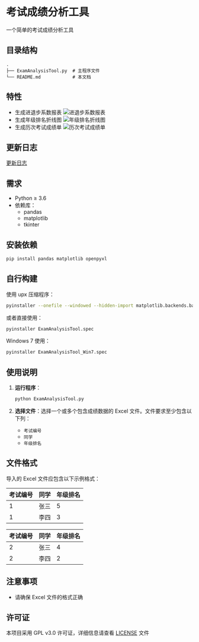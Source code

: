 # 考试成绩分析工具

一个简单的考试成绩分析工具

## 目录结构

```
.
├── ExamAnalysisTool.py  # 主程序文件
└── README.md            # 本文档
```

## 特性

- 生成进退步系数报表
![进退步系数报表](img\calculate_progress.png "进退步系数报表")
- 生成年级排名折线图
![年级排名折线图](img\generate_ranking_chart.jpg "年级排名折线图")
- 生成历次考试成绩单
![历次考试成绩单](img\generate_report.png "历次考试成绩单")

## 更新日志

[更新日志](CHANGELOG.md)

## 需求

- Python ≥ 3.6
- 依赖库：
  - pandas
  - matplotlib
  - tkinter

## 安装依赖

```bash
pip install pandas matplotlib openpyxl
```

## 自行构建

使用 upx 压缩程序：

```bash
pyinstaller --onefile --windowed --hidden-import matplotlib.backends.backend_pdf --upx-dir "D:\Program Files (x86)\upx" ExamAnalysisTool.py
```

或者直接使用：

```bash
pyinstaller ExamAnalysisTool.spec
```

Windows 7 使用：

```bash
pyinstaller ExamAnalysisTool_Win7.spec
```

## 使用说明

1. **运行程序**：

   ```bash
   python ExamAnalysisTool.py
   ```

2. **选择文件**：选择一个或多个包含成绩数据的 Excel 文件。文件要求至少包含以下列：
   - `考试编号`
   - `同学`
   - `年级排名`

## 文件格式

导入的 Excel 文件应包含以下示例格式：

| 考试编号 | 同学   | 年级排名 |
|----------|--------|----------|
| 1        | 张三  | 5        |
| 1        | 李四  | 3        |

| 考试编号 | 同学   | 年级排名 |
|----------|--------|----------|
| 2        | 张三  | 4        |
| 2        | 李四  | 2        |

## 注意事项

- 请确保 Excel 文件的格式正确

## 许可证

本项目采用 GPL v3.0 许可证，详细信息请查看 [LICENSE](LICENSE) 文件
